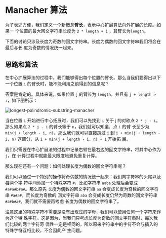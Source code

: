 # Manacher 算法

为了表述方便，我们定义一个新概念**臂长**，表示中心扩展算法向外扩展的长度。如果一
个位置的最大回文字符串长度为 `2 * length + 1` ，其臂长为`length`。

下面的讨论只涉及长度为奇数的回文字符串。长度为偶数的回文字符串我们将会在最后与长
度为奇数的情况统一起来。

## 思路和算法

在中心扩展算法的过程中，我们能够得出每个位置的臂长。那么当我们要得出以下一个位置
`i` 的臂长时，能不能利用之前得到的信息呢？

答案是肯定的。具体来说，如果位置 `j` 的臂长为 `length`，并且有
`j + length > i`，如下图所示：

![longest-palindromic-substring-manacher](https://user-images.githubusercontent.com/88995580/159103306-fd34c002-e698-4f9e-a556-8313ff01c089.png)

当在位置 `i` 开始进行中心拓展时，我们可以先找到 `i` 关于 j 的对称点
`2 * j - i`。那么如果点 `2 * j - i` 的臂长等于 `n`，我们就可以知道，点 `i` 的臂
长至少为 `min(j + length - i, n)`。那么我们就可以直接跳过 `i` 到
`i + min(j + length - i, n)` 这部分，从 `i + min(j + length - i, n) + 1` 开始拓
展。

我们只需要在中心扩展法的过程中记录右臂在最右边的回文字符串，将其中心作为 `j`，在
计算过程中就能最大限度地避免重复计算。

那么现在还有一个问题：如何处理长度为偶数的回文字符串呢？

我们可以通过一个特别的操作将奇偶数的情况统一起来：我们向字符串的头尾以及每两个字
符中间添加一个特殊字符 `#`，比如字符串 `aaba` 处理后会变成 `#a#a#b#a#`。那么原先
长度为偶数的回文字符串 `aa` 会变成长度为奇数的回文字符串 `#a#a#`，而长度为奇数的
回文字符串 `aba` 会变成长度仍然为奇数的回文字符串 `#a#b#a#`，我们就不需要再考虑
长度为偶数的回文字符串了。

注意这里的特殊字符不需要是没有出现过的字母，我们可以使用任何一个字符来作为这个特
殊字符。这是因为，当我们只考虑长度为奇数的回文字符串时，每次我们比较的两个字符奇
偶性一定是相同的，所以原来字符串中的字符不会与插入的特殊字符互相比较，不会因此产
生问题。
